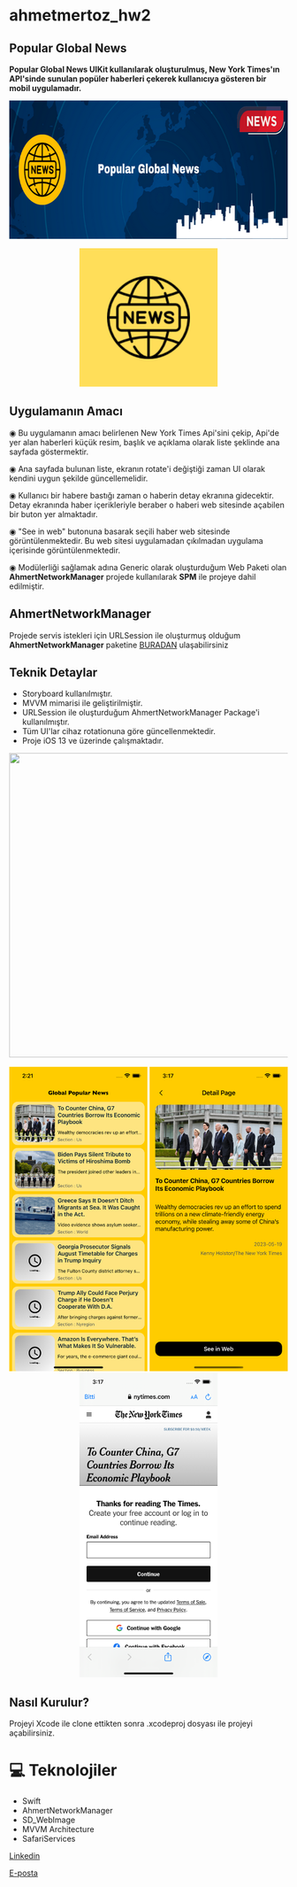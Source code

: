# ahmetmertoz_hw2
## Popular Global News

<b>Popular Global News UIKit kullanılarak oluşturulmuş, New York Times'ın API'sinde sunulan popüler haberleri çekerek kullanıcıya gösteren bir mobil uygulamadır.</b>
<p align="center">
<img src="readmeSources/popularNewsPoster.png" width="750" height="250">
</p>
<p align="center">
<img src="readmeSources/appIcon.png"  width="250" height="250">
</p>

</p>



## Uygulamanın Amacı
◉ Bu uygulamanın amacı belirlenen New York Times Api'sini çekip, Api'de yer alan haberleri küçük resim, başlık ve açıklama olarak liste şeklinde ana sayfada göstermektir. 
<p>
◉ Ana sayfada bulunan liste, ekranın rotate'i değiştiği zaman UI olarak kendini uygun şekilde güncellemelidir.
</p>
◉ Kullanıcı bir habere bastığı zaman o haberin detay ekranına gidecektir. Detay ekranında haber içerikleriyle beraber o haberi web sitesinde açabilen bir buton yer almaktadır.
</p>
◉ "See in web" butonuna basarak seçili haber web sitesinde görüntülenmektedir. Bu web sitesi uygulamadan çıkılmadan uygulama içerisinde görüntülenmektedir.
</p>
◉ Modülerliği sağlamak adına Generic olarak oluşturduğum Web Paketi olan <b>AhmertNetworkManager</b> projede kullanılarak <b>SPM</b> ile projeye dahil edilmiştir.




## AhmertNetworkManager 
Projede servis istekleri için URLSession ile oluşturmuş olduğum <b>AhmertNetworkManager</b> paketine <a href="https://github.com/ahmetmert1/AhmertNetworkManager">BURADAN</a> ulaşabilirsiniz
</p>
</p>

## Teknik Detaylar

<ul>
<li> Storyboard kullanılmıştır.</br></li>
<li> MVVM mimarisi ile geliştirilmiştir.</br></li>
<li> URLSession ile oluşturduğum AhmertNetworkManager Package'i kullanılmıştır. </li>
<li> Tüm UI'lar cihaz rotationuna göre güncellenmektedir.</br></li>
<li> Proje iOS 13 ve üzerinde çalışmaktadır.</br></li>




</ul>
<p align="center">
<img src="readmeSources/appFlow.gif" width="550" height="550">
</p>


<p align="center">
<img src="readmeSources/resim1.png" width="250" height="550"> <img src="readmeSources/resim2.png" width="250" height="550"> <img src="readmeSources/resim3.png" width="250" height="550">
</p>




## Nasıl Kurulur?
Projeyi Xcode ile clone ettikten sonra .xcodeproj dosyası ile projeyi açabilirsiniz.
 
# 💻 Teknolojiler 
- Swift
- AhmertNetworkManager
- SD_WebImage
- MVVM Architecture
- SafariServices











[Linkedin](https://www.linkedin.com/in/ahmet-mert-öz)

[E-posta](ahmetmertoz11@gmail.com)
